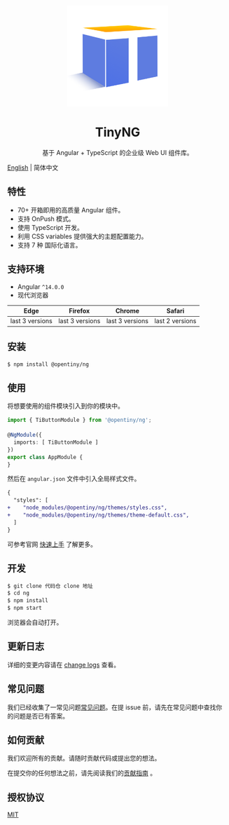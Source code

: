 <p align="center">
  <a href="">
    <img width="230" src="logo.png" alt="logo 图片">
  </a>
</p>

<h1 align="center">
TinyNG
</h1>

<div align="center">

基于 Angular + TypeScript 的企业级 Web UI 组件库。

</div>

[English](README.md) | 简体中文

## 特性

- 70+ 开箱即用的高质量 Angular 组件。
- 支持 OnPush 模式。
- 使用 TypeScript 开发。
- 利用 CSS variables 提供强大的主题配置能力。
- 支持 7 种 国际化语言。

## 支持环境

* Angular `^14.0.0`
* 现代浏览器

| Edge | Firefox | Chrome | Safari |
| --------- | --------- | --------- | --------- |
| last 3 versions | last 3 versions | last 3 versions | last 2 versions |

## 安装

```bash
$ npm install @opentiny/ng
```

## 使用

将想要使用的组件模块引入到你的模块中。

```ts
import { TiButtonModule } from '@opentiny/ng';

@NgModule({
  imports: [ TiButtonModule ]
})
export class AppModule {
}
```

然后在 `angular.json` 文件中引入全局样式文件。

```diff
{
  "styles": [
+    "node_modules/@opentiny/ng/themes/styles.css",
+    "node_modules/@opentiny/ng/themes/theme-default.css",
  ]
}
```

可参考官网 [快速上手](https://www.opentiny.design/tiny-ng/docs/getstart) 了解更多。

## 开发

```bash
$ git clone 代码仓 clone 地址
$ cd ng
$ npm install
$ npm start
```

浏览器会自动打开。

## 更新日志

详细的变更内容请在 [change logs](CHANGELOG.md) 查看。

## 常见问题

我们已经收集了一常见问题[常见问题](https://www.opentiny.design/tiny-ng/docs/faq)。在提 issue 前，请先在常见问题中查找你的问题是否已有答案。

## 如何贡献

我们欢迎所有的贡献。请随时贡献代码或提出您的想法。

在提交你的任何想法之前，请先阅读我们的[贡献指南](CONTRIBUTING.md) 。

## 授权协议

[MIT](LICENSE)







